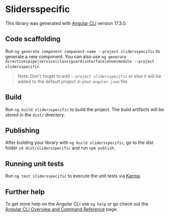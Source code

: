 # Slidersspecific

This library was generated with [Angular CLI](https://github.com/angular/angular-cli) version 17.3.0.

## Code scaffolding

Run `ng generate component component-name --project slidersspecific` to generate a new component. You can also use `ng generate directive|pipe|service|class|guard|interface|enum|module --project slidersspecific`.
> Note: Don't forget to add `--project slidersspecific` or else it will be added to the default project in your `angular.json` file. 

## Build

Run `ng build slidersspecific` to build the project. The build artifacts will be stored in the `dist/` directory.

## Publishing

After building your library with `ng build slidersspecific`, go to the dist folder `cd dist/slidersspecific` and run `npm publish`.

## Running unit tests

Run `ng test slidersspecific` to execute the unit tests via [Karma](https://karma-runner.github.io).

## Further help

To get more help on the Angular CLI use `ng help` or go check out the [Angular CLI Overview and Command Reference](https://angular.io/cli) page.
